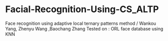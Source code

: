 # Facial-Recognition-Using-CS_ALTP
Face recognition using adaptive local ternary patterns method / Wankou Yang, Zhenyu Wang ,Baochang Zhang
Tested on : ORL face database using KNN
